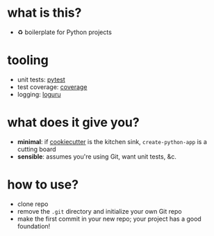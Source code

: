 # what is this?

* ♻️ boilerplate for Python projects

# tooling

* unit tests: [pytest](https://github.com/pytest-dev/pytest)
* test coverage: [coverage](https://github.com/nedbat/coveragepy)
* logging: [loguru](https://github.com/Delgan/loguru)

# what does it give you?

* __minimal__: if [cookiecutter](https://github.com/audreyr/cookiecutter) is the kitchen sink, `create-python-app` is a cutting board 
* __sensible__: assumes you're using Git, want unit tests, &c.

# how to use?

* clone repo
* remove the `.git` directory and initialize your own Git repo
* make the first commit in your new repo; your project has a good foundation!
